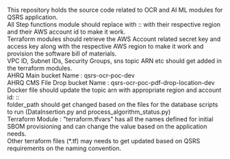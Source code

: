 This repository holds the source code related to OCR and AI ML modules for QSRS application.
<br>
All Step functions module should replace with <AWS Region Id>:<AWS Account ID>: with their respective region and their AWS account id to make it work.
<br>
Terraform modules should retrieve the AWS Account related secret key and access key along with the respective AWS region to make it work and provision the software bill of materials.
<br>
VPC ID, Subnet IDs, Security Groups, sns topic ARN etc should get added in the terraform modules.
<br>
AHRQ Main bucket Name : qsrs-ocr-poc-dev
<br>
AHRQ CMS File Drop bucket Name : qsrs-ocr-poc-pdf-drop-location-dev
<br>
Docker file should update the topic arn with appropriate region and account id: <AWS Region Id>:<AWS Account ID>:
<br>
folder_path should get changed based on the files for the database scripts to run (DataInsertion.py and process_algorithm_status.py)
<br>
Terraform Module : "terraform.tfvars" has all the names defined for initial SBOM provisioning and can change the value based on the application needs.
<br>
Other terraform files (*.tf) may needs to get updated based on QSRS requirements on the naming convention.
